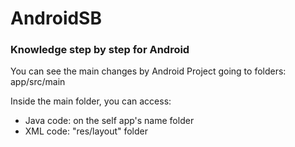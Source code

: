# AndroidSB
### Knowledge step by step for Android ###

You can see the main changes by Android Project going to folders: app/src/main

Inside the main folder, you can access:
    
   * Java code: on the self app's name folder
   * XML code: "res/layout" folder
